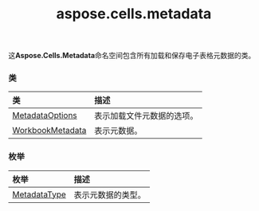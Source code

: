 ﻿---
title: aspose.cells.metadata
second_title: Aspose.Cells for Python via .NET API 参考文献
description:
type: docs
weight: 10
url: /zh/python-net/aspose.cells.metadata/
is_root: false
---
这**Aspose.Cells.Metadata**命名空间包含所有加载和保存电子表格元数据的类。

### 类
|类|描述|
| :- | :- |
| [MetadataOptions](/cells/zh/python-net/aspose.cells.metadata/metadataoptions) |表示加载文件元数据的选项。|
| [WorkbookMetadata](/cells/zh/python-net/aspose.cells.metadata/workbookmetadata) |表示元数据。|


### 枚举
|枚举|描述|
| :- | :- |
| [MetadataType](/cells/zh/python-net/aspose.cells.metadata/metadatatype) |表示元数据的类型。|


